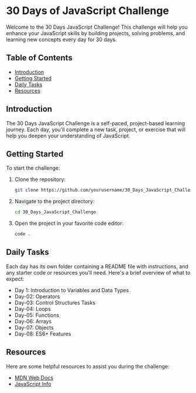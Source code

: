 # 30 Days of JavaScript Challenge

Welcome to the 30 Days JavaScript Challenge! This challenge will help you enhance your JavaScript skills by building projects, solving problems, and learning new concepts every day for 30 days.

## Table of Contents

- [Introduction](#introduction)
- [Getting Started](#getting-started)
- [Daily Tasks](#daily-tasks)
- [Resources](#resources)

## Introduction

The 30 Days JavaScript Challenge is a self-paced, project-based learning journey. Each day, you'll complete a new task, project, or exercise that will help you deepen your understanding of JavaScript.

## Getting Started

To start the challenge:

1. Clone the repository:
   ```bash
   git clone https://github.com/yourusername/30_Days_JavaScript_Challenge.git
   ```
2. Navigate to the project directory:
   ```bash
   cd 30_Days_JavaScript_Challenge
   ```
3. Open the project in your favorite code editor:
   ```bash
   code .
   ```

## Daily Tasks

Each day has its own folder containing a README file with instructions, and any starter code or resources you'll need. Here's a brief overview of what to expect:

- Day 1: Introduction to Variables and Data Types
- Day-02: Operators
- Day-03: Control Structures Tasks
- Day-04: Loops
- Day-05: Functions
- Day-06: Arrays
- Day-07: Objects
- Day-08: ES6+ Features

## Resources

Here are some helpful resources to assist you during the challenge:

- [MDN Web Docs](https://developer.mozilla.org/)
- [JavaScript Info](https://javascript.info/)

